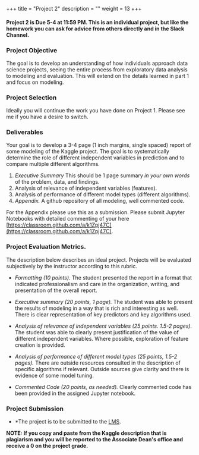 +++
title = "Project 2"
description = ""
weight = 13
+++

#### Project 2 is Due 5-4 at 11:59 PM. This is an individual project, but like the homework you can ask for advice from others directly and in the Slack Channel.

###  Project Objective
The goal is to develop an understanding of how individuals approach data science projects, seeing the entire process from exploratory data analysis to modeling and evaluation. This will extend on the details learned in part 1 and focus on modeling.

### Project Selection
Ideally you will continue the work you have done on Project 1.  Please see me if you have a desire to switch.

### Deliverables
Your goal is to develop a 3-4 page (1 inch margins, single spaced) report of some modeling of the Kaggle project.  The goal is to systematically determine the role of different independent variables in prediction and to compare multiple different algorithms.

1. *Executive Summary* This should be 1 page summary *in your own words* of the problem, data, and findings.
2. Analysis of relevance of independent variables (features).
3. Analysis of performance of different model types (different algorithms).
4. *Appendix.* A github repository of all modeling, well commented code.

For the Appendix please use this as a submission.  Please submit Jupyter Notebooks with detailed commenting of your here [https://classroom.github.com/a/k1Zpj47C](https://classroom.github.com/a/k1Zpj47C).


### Project Evaluation Metrics.
The description below describes an ideal project.  Projects will be evaluated subjectively by the instructor according to this rubric.

- *Formatting (10 points).* The student presented the report in a format that indicated professionalism and care in the organization, writing, and presentation of the overall report.

- *Executive summary (20 points, 1 page).* The student was able to present the results of modeling in a way that is rich and interesting as well. There is clear representation of key predictors and key algorithms used.

- *Analysis of relevance of independent variables (25 points. 1.5-2 pages).* The student was able to clearly present justification of the value of different independent variables. Where possible, exploration of feature creation is provided.

- *Analysis of performance of different model types (25 points, 1.5-2 pages).* There are outside resources consulted in the description of specific algorithms if relevant.  Outside sources give clarity and there is evidence of some model tuning.

- *Commented Code (20 points, as needed).* Clearly commented code has been provided in the assigned Jupyter notebook.


### Project Submission

- *The project is to be submitted to the [LMS](https://lms.rpi.edu).

**NOTE: If you copy and paste from the Kaggle description that is plagiarism and you will be reported to the Associate Dean's office and receive a 0 on the project grade.**
